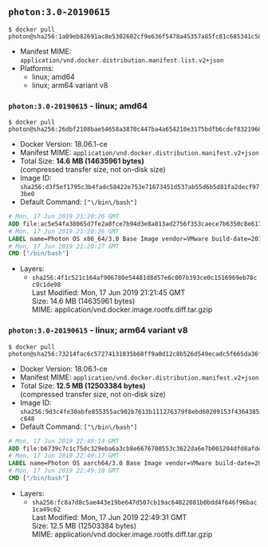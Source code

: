 ## `photon:3.0-20190615`

```console
$ docker pull photon@sha256:1a09eb82691ac8e5302602cf9e636f5478a45357a85fc81c685341c50891c5df
```

-	Manifest MIME: `application/vnd.docker.distribution.manifest.list.v2+json`
-	Platforms:
	-	linux; amd64
	-	linux; arm64 variant v8

### `photon:3.0-20190615` - linux; amd64

```console
$ docker pull photon@sha256:26dbf2108bae54658a3870c447ba4a654210e3175bdfb6cdef8321968e3bd3a9
```

-	Docker Version: 18.06.1-ce
-	Manifest MIME: `application/vnd.docker.distribution.manifest.v2+json`
-	Total Size: **14.6 MB (14635961 bytes)**  
	(compressed transfer size, not on-disk size)
-	Image ID: `sha256:d3f5ef1795c3b4fadc58422e753e71673451d537ab55d6b5d81fa2decf973be0`
-	Default Command: `["\/bin\/bash"]`

```dockerfile
# Mon, 17 Jun 2019 21:20:26 GMT
ADD file:ac5e54fa38065d7fe2a8fce7b94d3e8a813ad2756f353caece7b6350c8e617a7 in / 
# Mon, 17 Jun 2019 21:20:26 GMT
LABEL name=Photon OS x86_64/3.0 Base Image vendor=VMware build-date=20190615
# Mon, 17 Jun 2019 21:20:27 GMT
CMD ["/bin/bash"]
```

-	Layers:
	-	`sha256:4f1c521c164af906780e54481d8d57e6c007b393ce0c1516969eb78cc9c1de98`  
		Last Modified: Mon, 17 Jun 2019 21:21:45 GMT  
		Size: 14.6 MB (14635961 bytes)  
		MIME: application/vnd.docker.image.rootfs.diff.tar.gzip

### `photon:3.0-20190615` - linux; arm64 variant v8

```console
$ docker pull photon@sha256:73214fac6c57274131835b68ff9a0d12c8b526d549ecadc5f665da36f9b4f738
```

-	Docker Version: 18.06.1-ce
-	Manifest MIME: `application/vnd.docker.distribution.manifest.v2+json`
-	Total Size: **12.5 MB (12503384 bytes)**  
	(compressed transfer size, not on-disk size)
-	Image ID: `sha256:9d3c4fe30abfe855355ac902b7613b111276379f8ebd60209153f4364385c648`
-	Default Command: `["\/bin\/bash"]`

```dockerfile
# Mon, 17 Jun 2019 22:49:14 GMT
ADD file:b6739c7c1c75dc329eba6a3cb8e6676700553c3622da6e7b001204dfd8afde4c in / 
# Mon, 17 Jun 2019 22:49:17 GMT
LABEL name=Photon OS aarch64/3.0 Base Image vendor=VMware build-date=20190615
# Mon, 17 Jun 2019 22:49:18 GMT
CMD ["/bin/bash"]
```

-	Layers:
	-	`sha256:fc8a7d8c5ae443e19be647d507cb19ac64022081b0bdd4f646f96bac1ca49c62`  
		Last Modified: Mon, 17 Jun 2019 22:49:31 GMT  
		Size: 12.5 MB (12503384 bytes)  
		MIME: application/vnd.docker.image.rootfs.diff.tar.gzip
